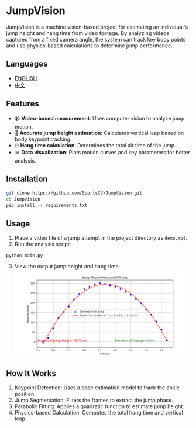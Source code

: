 # JumpVision

JumpVision is a machine vision-based project for estimating an individual's jump height and hang time from video footage. By analyzing videos captured from a fixed camera angle, the system can track key body points and use physics-based calculations to determine jump performance.
## Languages
* [ENGLISH](README.md)
* [中文](README-zh.md)

## Features
- 📹 **Video-based measurement**: Uses computer vision to analyze jump motion.
- 🎯 **Accurate jump height estimation**: Calculates vertical leap based on body keypoint tracking.
- ⏱ **Hang time calculation**: Determines the total air time of the jump.
- 📊 **Data visualization**: Plots motion curves and key parameters for better analysis.

## Installation
```sh
git clone https://github.com/SportsCV/JumpVision.git
cd JumpVision
pip install -r requirements.txt
```
## Usage
1.	Place a video file of a jump attempt in the project directory as `demo.mp4`.
2. Run the analysis script:
```shell
python main.py
```
3. View the output jump height and hang time.
![img.png](demo_result.png)

## How It Works
1. Keypoint Detection: Uses a pose estimation model to track the ankle position.
2. Jump Segmentation: Filters the frames to extract the jump phase.
3. Parabolic Fitting: Applies a quadratic function to estimate jump height.
4. Physics-based Calculation: Computes the total hang time and vertical leap.
